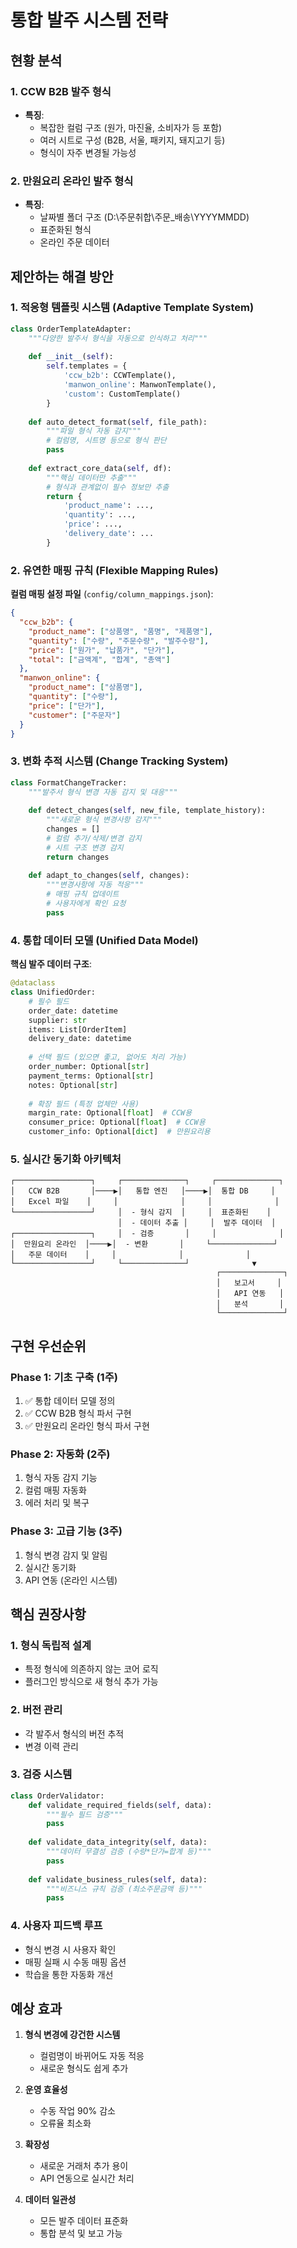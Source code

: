 # 통합 발주 시스템 전략

## 현황 분석

### 1. CCW B2B 발주 형식
- **특징**: 
  - 복잡한 컬럼 구조 (원가, 마진율, 소비자가 등 포함)
  - 여러 시트로 구성 (B2B, 서울, 패키지, 돼지고기 등)
  - 형식이 자주 변경될 가능성

### 2. 만원요리 온라인 발주 형식  
- **특징**:
  - 날짜별 폴더 구조 (D:\주문취합\주문_배송\YYYYMMDD\)
  - 표준화된 형식
  - 온라인 주문 데이터

## 제안하는 해결 방안

### 1. 적응형 템플릿 시스템 (Adaptive Template System)

```python
class OrderTemplateAdapter:
    """다양한 발주서 형식을 자동으로 인식하고 처리"""
    
    def __init__(self):
        self.templates = {
            'ccw_b2b': CCWTemplate(),
            'manwon_online': ManwonTemplate(),
            'custom': CustomTemplate()
        }
    
    def auto_detect_format(self, file_path):
        """파일 형식 자동 감지"""
        # 컬럼명, 시트명 등으로 형식 판단
        pass
    
    def extract_core_data(self, df):
        """핵심 데이터만 추출"""
        # 형식과 관계없이 필수 정보만 추출
        return {
            'product_name': ...,
            'quantity': ...,
            'price': ...,
            'delivery_date': ...
        }
```

### 2. 유연한 매핑 규칙 (Flexible Mapping Rules)

**컬럼 매핑 설정 파일** (`config/column_mappings.json`):
```json
{
  "ccw_b2b": {
    "product_name": ["상품명", "품명", "제품명"],
    "quantity": ["수량", "주문수량", "발주수량"],
    "price": ["원가", "납품가", "단가"],
    "total": ["금액계", "합계", "총액"]
  },
  "manwon_online": {
    "product_name": ["상품명"],
    "quantity": ["수량"],
    "price": ["단가"],
    "customer": ["주문자"]
  }
}
```

### 3. 변화 추적 시스템 (Change Tracking System)

```python
class FormatChangeTracker:
    """발주서 형식 변경 자동 감지 및 대응"""
    
    def detect_changes(self, new_file, template_history):
        """새로운 형식 변경사항 감지"""
        changes = []
        # 컬럼 추가/삭제/변경 감지
        # 시트 구조 변경 감지
        return changes
    
    def adapt_to_changes(self, changes):
        """변경사항에 자동 적응"""
        # 매핑 규칙 업데이트
        # 사용자에게 확인 요청
        pass
```

### 4. 통합 데이터 모델 (Unified Data Model)

**핵심 발주 데이터 구조**:
```python
@dataclass
class UnifiedOrder:
    # 필수 필드
    order_date: datetime
    supplier: str
    items: List[OrderItem]
    delivery_date: datetime
    
    # 선택 필드 (있으면 좋고, 없어도 처리 가능)
    order_number: Optional[str]
    payment_terms: Optional[str]
    notes: Optional[str]
    
    # 확장 필드 (특정 업체만 사용)
    margin_rate: Optional[float]  # CCW용
    consumer_price: Optional[float]  # CCW용
    customer_info: Optional[dict]  # 만원요리용
```

### 5. 실시간 동기화 아키텍처

```
┌─────────────────┐     ┌──────────────┐     ┌──────────────┐
│   CCW B2B       │────▶│   통합 엔진   │────▶│  통합 DB     │
│   Excel 파일    │     │              │     │              │
└─────────────────┘     │  - 형식 감지  │     │  표준화된    │
                        │  - 데이터 추출 │     │  발주 데이터  │
┌─────────────────┐     │  - 검증       │     │              │
│  만원요리 온라인  │────▶│  - 변환       │     └──────────────┘
│   주문 데이터    │     │              │              │
└─────────────────┘     └──────────────┘              ▼
                                              ┌──────────────┐
                                              │   보고서     │
                                              │   API 연동   │
                                              │   분석       │
                                              └──────────────┘
```

## 구현 우선순위

### Phase 1: 기초 구축 (1주)
1. ✅ 통합 데이터 모델 정의
2. ✅ CCW B2B 형식 파서 구현
3. ✅ 만원요리 온라인 형식 파서 구현

### Phase 2: 자동화 (2주)
1. 형식 자동 감지 기능
2. 컬럼 매핑 자동화
3. 에러 처리 및 복구

### Phase 3: 고급 기능 (3주)
1. 형식 변경 감지 및 알림
2. 실시간 동기화
3. API 연동 (온라인 시스템)

## 핵심 권장사항

### 1. **형식 독립적 설계**
- 특정 형식에 의존하지 않는 코어 로직
- 플러그인 방식으로 새 형식 추가 가능

### 2. **버전 관리**
- 각 발주서 형식의 버전 추적
- 변경 이력 관리

### 3. **검증 시스템**
```python
class OrderValidator:
    def validate_required_fields(self, data):
        """필수 필드 검증"""
        pass
    
    def validate_data_integrity(self, data):
        """데이터 무결성 검증 (수량*단가=합계 등)"""
        pass
    
    def validate_business_rules(self, data):
        """비즈니스 규칙 검증 (최소주문금액 등)"""
        pass
```

### 4. **사용자 피드백 루프**
- 형식 변경 시 사용자 확인
- 매핑 실패 시 수동 매핑 옵션
- 학습을 통한 자동화 개선

## 예상 효과

1. **형식 변경에 강건한 시스템**
   - 컬럼명이 바뀌어도 자동 적응
   - 새로운 형식도 쉽게 추가

2. **운영 효율성**
   - 수동 작업 90% 감소
   - 오류율 최소화

3. **확장성**
   - 새로운 거래처 추가 용이
   - API 연동으로 실시간 처리

4. **데이터 일관성**
   - 모든 발주 데이터 표준화
   - 통합 분석 및 보고 가능